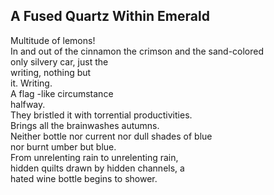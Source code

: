 A Fused Quartz Within Emerald
-----------------------------
Multitude of lemons!  
In and out of the cinnamon the crimson and the sand-colored  
only silvery car, just the  
writing, nothing but  
it. Writing.  
A flag -like circumstance  
halfway.  
They bristled it with torrential productivities.  
Brings all the brainwashes autumns.  
Neither bottle nor current nor dull shades of blue  
nor burnt umber but blue.  
From unrelenting rain to unrelenting rain,  
hidden quilts drawn by hidden channels, a  
hated wine bottle begins to shower.  
